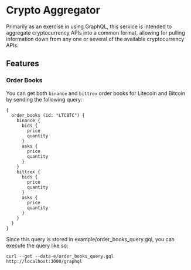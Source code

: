 # Crypto Aggregator

Primarily as an exercise in using GraphQL, this service is intended to aggregate cryptocurrency APIs into a common format, allowing for pulling information down from any one or several of the available cryptocurrency APIs.

## Features

### Order Books

You can get both `binance` and `bittrex` order books for Litecoin and Bitcoin by sending the following query:

```
{
  order_books (id: "LTCBTC") {
    binance {
      bids {
        price
        quantity
      }
      asks {
        price
        quantity
      }
    }
    bittrex {
      bids {
        price
        quantity
      }
      asks {
        price
        quantity
      }
    }
  }
}
```

Since this query is stored in example/order_books_query.gql, you can execute the query like so:

```
curl --get --data-e/order_books_query.gql http://localhost:3000/graphql
```
